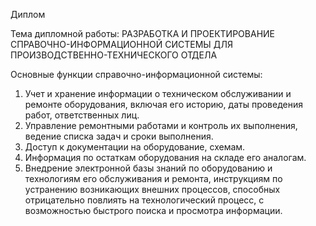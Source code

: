 Диплом

Тема дипломной работы: РАЗРАБОТКА И ПРОЕКТИРОВАНИЕ СПРАВОЧНО-ИНФОРМАЦИОННОЙ СИСТЕМЫ ДЛЯ ПРОИЗВОДСТВЕННО-ТЕХНИЧЕСКОГО ОТДЕЛА 

Основные функции справочно-информационной системы:
1.	Учет и хранение информации о техническом обслуживании и ремонте оборудования, включая его историю, даты проведения работ, ответственных лиц.
2.	Управление ремонтными работами и контроль их выполнения, ведение списка задач и сроки выполнения.
3.	Доступ к документации на оборудование, схемам.
4.	Информация по остаткам оборудования на складе его аналогам.
5.	Внедрение электронной базы знаний по оборудованию и технологиям его обслуживания и ремонта, инструкциям по устранению возникающих внешних процессов,
    способных отрицательно повлиять на технологический процесс, с возможностью быстрого поиска и просмотра информации.
    
    

